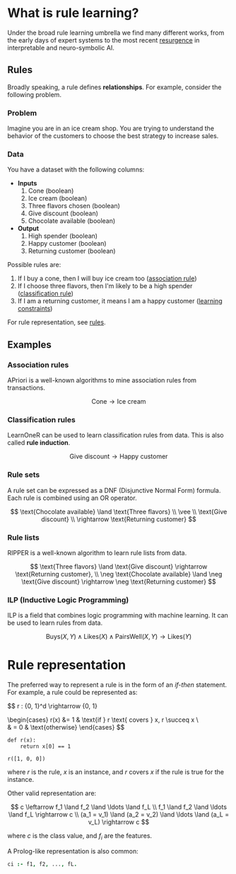 # What is rule learning?

Under the broad rule learning umbrella we find many different works, from the early days of expert systems to the most recent [resurgence](https://arxiv.org/pdf/2012.05876) in interpretable and neuro-symbolic AI.

## Rules

Broadly speaking, a rule defines **relationships**. For example, consider the following problem.

### Problem

Imagine you are in an ice cream shop. You are trying to understand the behavior of the customers to choose the best strategy to increase sales.

### Data

You have a dataset with the following columns: 

- **Inputs**
  1. Cone (boolean)
  2. Ice cream (boolean)
  3. Three flavors chosen (boolean)
  4. Give discount (boolean)
  5. Chocolate available (boolean)
- **Output**
  1. High spender (boolean)
  2. Happy customer (boolean)
  3. Returning customer (boolean)

Possible rules are:

1. If I buy a cone, then I will buy ice cream too ([association rule](../symbolic/inference.md))
2. If I choose three flavors, then I'm likely to be a high spender ([classification rule](../symbolic/inference.md))
3. If I am a returning customer, it means I am a happy customer ([learning constraints](../symbolic/inference.md))

For rule representation, see [rules](../intro/inference.md).

## Examples

### Association rules

APriori is a well-known algorithms to mine association rules from transactions. 

$$
\text{Cone} \rightarrow \text{Ice cream}
$$

### Classification rules

LearnOneR can be used to learn classification rules from data. This is also called **rule induction**.

$$
\text{Give discount} \rightarrow \text{Happy customer}
$$

### Rule sets

A rule set can be expressed as a DNF (Disjunctive Normal Form) formula. Each rule is combined using an OR operator.

$$
\text{Chocolate available} \land \text{Three flavors} \\
\vee \\
\text{Give discount} \\
\rightarrow \text{Returning customer}
$$

### Rule lists

RIPPER is a well-known algorithm to learn rule lists from data.

$$
\text{Three flavors} \land \text{Give discount} \rightarrow \text{Returning customer}, \\
\neg \text{Chocolate available}  \land \neg \text{Give discount}  \rightarrow \neg \text{Returning customer}
$$

### ILP (Inductive Logic Programming)

ILP is a field that combines logic programming with machine learning. It can be used to learn rules from data.

$$
\text{Buys}(X, Y) \land \text{Likes}(X) \land \text{PairsWell}(X, Y) \rightarrow \text{Likes}(Y)
$$

# Rule representation

The preferred way to represent a rule is in the form of an *if-then* statement. For example, a rule could be represented
as:

$$
r : \{0, 1\}^d \rightarrow \{0, 1\}

\begin{cases}
r(x) &= 1 & \text{if } r \text{ covers } x, r \succeq x \\\
& = 0 & \text{otherwise}
\end{cases}
$$

```{code-cell} python
def r(x):
    return x[0] == 1
    
r([1, 0, 0])

```

where $r$ is the rule, $x$ is an instance, and $r$ covers $x$ if the rule is true for the instance.

Other valid representation are:

$$
c \leftarrow f_1 \land f_2 \land \ldots \land f_L \\
f_1 \land f_2 \land \ldots \land f_L  \rightarrow c \\
(a_1 = v_1) \land (a_2 = v_2) \land \ldots \land (a_L = v_L) \rightarrow c 
$$

where $c$ is the class value, and $f_i$ are the features.

A Prolog-like representation is also common:

```prolog
ci :- f1, f2, ..., fL.
```